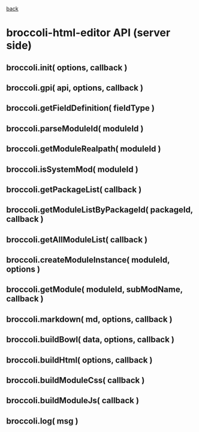 [back](../README.md)

# broccoli-html-editor API (server side)

## broccoli.init( options, callback )

## broccoli.gpi( api, options, callback )

## broccoli.getFieldDefinition( fieldType )

## broccoli.parseModuleId( moduleId )

## broccoli.getModuleRealpath( moduleId )

## broccoli.isSystemMod( moduleId )

## broccoli.getPackageList( callback )

## broccoli.getModuleListByPackageId( packageId, callback )

## broccoli.getAllModuleList( callback )

## broccoli.createModuleInstance( moduleId, options )

## broccoli.getModule( moduleId, subModName, callback )

## broccoli.markdown( md, options, callback )

## broccoli.buildBowl( data, options, callback )

## broccoli.buildHtml( options, callback )

## broccoli.buildModuleCss( callback )

## broccoli.buildModuleJs( callback )

## broccoli.log( msg )

